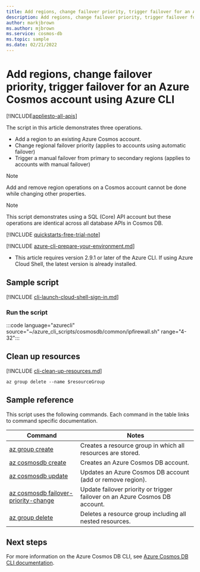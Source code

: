 ```yaml
---
title: Add regions, change failover priority, trigger failover for an Azure Cosmos account
description: Add regions, change failover priority, trigger failover for an Azure Cosmos account
author: markjbrown
ms.author: mjbrown
ms.service: cosmos-db
ms.topic: sample
ms.date: 02/21/2022
---
```


# Add regions, change failover priority, trigger failover for an Azure Cosmos account using Azure CLI

[!INCLUDE[appliesto-all-apis](../../../includes/appliesto-all-apis.md)]

The script in this article demonstrates three operations.

- Add a region to an existing Azure Cosmos account.
- Change regional failover priority (applies to accounts using automatic failover)
- Trigger a manual failover from primary to secondary regions (applies to accounts with manual failover)

> [!NOTE]
> Add and remove region operations on a Cosmos account cannot be done while changing other properties.

> [!NOTE]
> This script demonstrates using a SQL (Core) API account but these operations are identical across all database APIs in Cosmos DB.

[!INCLUDE [quickstarts-free-trial-note](../../../../../includes/quickstarts-free-trial-note.md)]

[!INCLUDE [azure-cli-prepare-your-environment.md](../../../../../includes/azure-cli-prepare-your-environment.md)]

- This article requires version 2.9.1 or later of the Azure CLI. If using Azure Cloud Shell, the latest version is already installed.

## Sample script

[!INCLUDE [cli-launch-cloud-shell-sign-in.md](../../../../../includes/cli-launch-cloud-shell-sign-in.md)]

### Run the script

:::code language="azurecli" source="~/azure_cli_scripts/cosmosdb/common/ipfirewall.sh" range="4-32":::

## Clean up resources

[!INCLUDE [cli-clean-up-resources.md](../../../../../includes/cli-clean-up-resources.md)]

```azurecli
az group delete --name $resourceGroup
```

## Sample reference

This script uses the following commands. Each command in the table links to command specific documentation.

| Command | Notes |
|---|---|
| [az group create](/cli/azure/group#az_group_create) | Creates a resource group in which all resources are stored. |
| [az cosmosdb create](/cli/azure/cosmosdb#az_cosmosdb_create) | Creates an Azure Cosmos DB account. |
| [az cosmosdb update](/cli/azure/cosmosdb#az_cosmosdb_update) | Updates an Azure Cosmos DB account (add or remove region). |
| [az cosmosdb failover-priority-change](/cli/azure/cosmosdb#az_cosmosdb_failover_priority_change) | Update failover priority or trigger failover on an Azure Cosmos DB account. |
| [az group delete](/cli/azure/resource#az_resource_delete) | Deletes a resource group including all nested resources. |

## Next steps

For more information on the Azure Cosmos DB CLI, see [Azure Cosmos DB CLI documentation](/cli/azure/cosmosdb).


